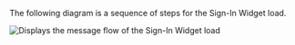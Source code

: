 
The following diagram is a sequence of steps for the Sign-In Widget load.

<div class="common-image-format">

![Displays the message flow of the Sign-In Widget load](/img/oie-embedded-sdk/oie-embedded-widget-go-use-case-load.png)

</div>
